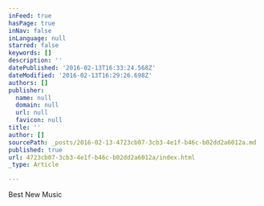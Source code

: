 ```yaml
---
inFeed: true
hasPage: true
inNav: false
inLanguage: null
starred: false
keywords: []
description: ''
datePublished: '2016-02-13T16:33:24.568Z'
dateModified: '2016-02-13T16:29:26.698Z'
authors: []
publisher:
  name: null
  domain: null
  url: null
  favicon: null
title: ''
author: []
sourcePath: _posts/2016-02-13-4723cb07-3cb3-4e1f-b46c-b02dd2a6012a.md
published: true
url: 4723cb07-3cb3-4e1f-b46c-b02dd2a6012a/index.html
_type: Article

---
```

Best New Music